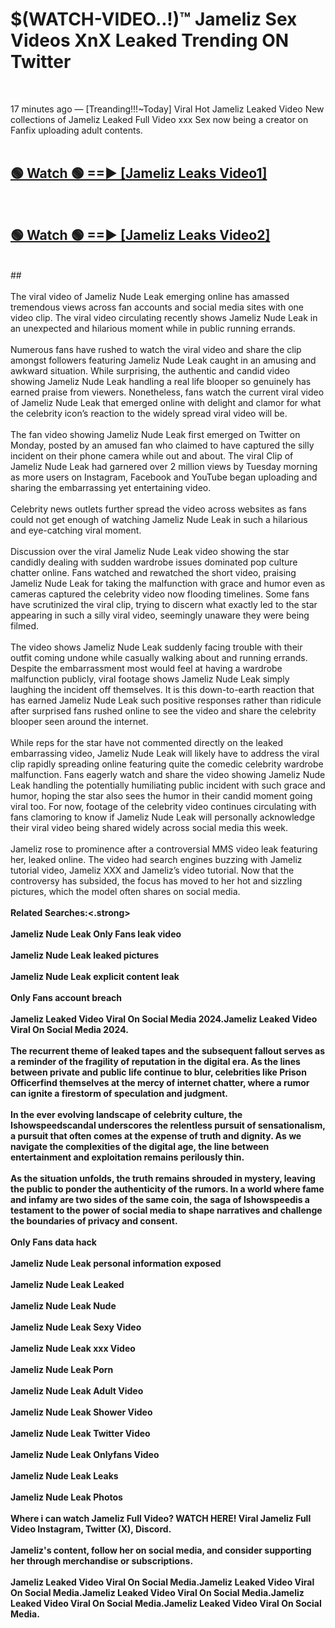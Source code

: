 # $(WATCH-VIDEO..!)™ Jameliz Sex Videos XnX Leaked Trending ON Twitter<br>
<br>

17 minutes ago — [Treanding!!!~Today] Viral Hot Jameliz Leaked Video New collections of Jameliz Leaked Full Video xxx Sex now being a creator on Fanfix uploading adult contents.
<br>
 <br>

##  <a href="https://best2vid.blogspot.com?title=Jameliz">🟢 Watch 🟢 ==► [Jameliz Leaks Video1]</a><br>
  <br>

##  <a href="https://best2vid.blogspot.com?title=Jameliz">🟢 Watch 🟢 ==► [Jameliz Leaks Video2]</a><br>
  <br>
  ##
  <br>
  <br>
The viral video of Jameliz Nude Leak emerging online has amassed tremendous views across fan accounts and social media sites with one video clip. The viral video circulating recently shows Jameliz Nude Leak in an unexpected and hilarious moment while in public running errands.
<br><br>
Numerous fans have rushed to watch the viral video and share the clip amongst followers featuring Jameliz Nude Leak caught in an amusing and awkward situation. While surprising, the authentic and candid video showing Jameliz Nude Leak handling a real life blooper so genuinely has earned praise from viewers. Nonetheless, fans watch the current viral video of Jameliz Nude Leak that emerged online with delight and clamor for what the celebrity icon’s reaction to the widely spread viral video will be.
<br><br>
The fan video showing Jameliz Nude Leak first emerged on Twitter on Monday, posted by an amused fan who claimed to have captured the silly incident on their phone camera while out and about. The viral Clip of Jameliz Nude Leak had garnered over 2 million views by Tuesday morning as more users on Instagram, Facebook and YouTube began uploading and sharing the embarrassing yet entertaining video.
<br><br>
Celebrity news outlets further spread the video across websites as fans could not get enough of watching Jameliz Nude Leak in such a hilarious and eye-catching viral moment.
<br><br>
Discussion over the viral Jameliz Nude Leak video showing the star candidly dealing with sudden wardrobe issues dominated pop culture chatter online. Fans watched and rewatched the short video, praising Jameliz Nude Leak for taking the malfunction with grace and humor even as cameras captured the celebrity video now flooding timelines. Some fans have scrutinized the viral clip, trying to discern what exactly led to the star appearing in such a silly viral video, seemingly unaware they were being filmed.
<br><br>
The video shows Jameliz Nude Leak suddenly facing trouble with their outfit coming undone while casually walking about and running errands. Despite the embarrassment most would feel at having a wardrobe malfunction publicly, viral footage shows Jameliz Nude Leak simply laughing the incident off themselves. It is this down-to-earth reaction that has earned Jameliz Nude Leak such positive responses rather than ridicule after surprised fans rushed online to see the video and share the celebrity blooper seen around the internet.
<br><br>
While reps for the star have not commented directly on the leaked embarrassing video, Jameliz Nude Leak will likely have to address the viral clip rapidly spreading online featuring quite the comedic celebrity wardrobe malfunction. Fans eagerly watch and share the video showing Jameliz Nude Leak handling the potentially humiliating public incident with such grace and humor, hoping the star also sees the humor in their candid moment going viral too. For now, footage of the celebrity video continues circulating with fans clamoring to know if Jameliz Nude Leak will personally acknowledge their viral video being shared widely across social media this week.
<br><br>
Jameliz rose to prominence after a controversial MMS video leak featuring her, leaked online. The video had search engines buzzing with Jameliz tutorial video, Jameliz XXX and Jameliz’s video tutorial. Now that the controversy has subsided, the focus has moved to her hot and sizzling pictures, which the model often shares on social media.
<br><br>
<strong>Related Searches:<.strong>
<br><br>
Jameliz Nude Leak Only Fans leak video
<br><br>
Jameliz Nude Leak leaked pictures
<br><br>
Jameliz Nude Leak explicit content leak
<br><br>
Only Fans account breach
<br><br>
Jameliz Leaked Video Viral On Social Media 2024.Jameliz Leaked Video Viral On Social Media 2024.
<br><br>
The recurrent theme of leaked tapes and the subsequent fallout serves as a reminder of the fragility of reputation in the digital era. As the lines between private and public life continue to blur, celebrities like Prison Officerfind themselves at the mercy of internet chatter, where a rumor can ignite a firestorm of speculation and judgment.
<br><br>
In the ever evolving landscape of celebrity culture, the Ishowspeedscandal underscores the relentless pursuit of sensationalism, a pursuit that often comes at the expense of truth and dignity. As we navigate the complexities of the digital age, the line between entertainment and exploitation remains perilously thin.
<br><br>
As the situation unfolds, the truth remains shrouded in mystery, leaving the public to ponder the authenticity of the rumors. In a world where fame and infamy are two sides of the same coin, the saga of Ishowspeedis a testament to the power of social media to shape narratives and challenge the boundaries of privacy and consent.
<br><br>
Only Fans data hack
<br><br>
Jameliz Nude Leak personal information exposed
<br><br>
Jameliz Nude Leak Leaked
<br><br>
Jameliz Nude Leak Nude
<br><br>
Jameliz Nude Leak Sexy Video
<br><br>
Jameliz Nude Leak xxx Video
<br><br>
Jameliz Nude Leak Porn
<br><br>
Jameliz Nude Leak Adult Video
<br><br>
Jameliz Nude Leak Shower Video
<br><br>
Jameliz Nude Leak Twitter Video
<br><br>
Jameliz Nude Leak Onlyfans Video
<br><br>
Jameliz Nude Leak Leaks
<br><br>
Jameliz Nude Leak Photos
<br><br>
Where i can watch Jameliz Full Video? WATCH HERE! Viral Jameliz Full Video Instagram, Twitter (X), Discord.
<br><br>
Jameliz's content, follow her on social media, and consider supporting her through merchandise or subscriptions.
<br><br>
Jameliz Leaked Video Viral On Social Media.Jameliz Leaked Video Viral On Social Media.Jameliz Leaked Video Viral On Social Media.Jameliz Leaked Video Viral On Social Media.Jameliz Leaked Video Viral On Social Media.